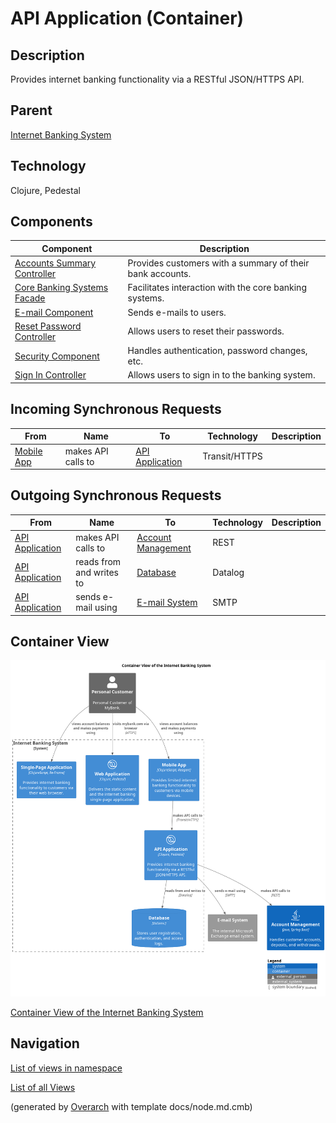 
# API Application (Container)
## Description
Provides internet banking functionality via a RESTful JSON/HTTPS API.

## Parent
[Internet Banking System](../../../mybank/digital-banking/internet-banking-system/internet-banking-system.md)

## Technology
Clojure, Pedestal
## Components
| Component | Description |
|---|---|
| [Accounts Summary Controller](../../../mybank/digital-banking/internet-banking-system/accounts-summary-controller.md)| Provides customers with a summary of their bank accounts. |
| [Core Banking Systems Facade](../../../mybank/digital-banking/internet-banking-system/core-banking-systems-facade.md)| Facilitates interaction with the core banking systems. |
| [E-mail Component](../../../mybank/digital-banking/internet-banking-system/email-component.md)| Sends e-mails to users. |
| [Reset Password Controller](../../../mybank/digital-banking/internet-banking-system/reset-password-controller.md)| Allows users to reset their passwords. |
| [Security Component](../../../mybank/digital-banking/internet-banking-system/security-component.md)| Handles authentication, password changes, etc. |
| [Sign In Controller](../../../mybank/digital-banking/internet-banking-system/sign-in-controller.md)| Allows users to sign in to the banking system. |
## Incoming Synchronous Requests 
| From | Name | To | Technology | Description |
|---|---|---|---|---|
| [Mobile App](../../../mybank/digital-banking/internet-banking-system/mobile-app.md) | makes API calls to | [API Application](../../../mybank/digital-banking/internet-banking-system/api-application.md) | Transit/HTTPS |  |
## Outgoing Synchronous Requests 
| From | Name | To | Technology | Description |
|---|---|---|---|---|
| [API Application](../../../mybank/digital-banking/internet-banking-system/api-application.md) | makes API calls to | [Account Management](../../../mybank/core-banking/account-management-system.md) | REST |  |
| [API Application](../../../mybank/digital-banking/internet-banking-system/api-application.md) | reads from and writes to | [Database](../../../mybank/digital-banking/internet-banking-system/database.md) | Datalog |  |
| [API Application](../../../mybank/digital-banking/internet-banking-system/api-application.md) | sends e-mail using | [E-mail System](../../../mybank/email-system.md) | SMTP |  |

## Container View
![Container View of the Internet Banking System](../../../mybank/digital-banking/internet-banking-system/container-view.png)

[Container View of the Internet Banking System](../../../mybank/digital-banking/internet-banking-system/container-view.md)


## Navigation
[List of views in namespace](./views-in-namespace.md)

[List of all Views](../../../views.md)


(generated by [Overarch](https://github.com/soulspace-org/overarch) with template docs/node.md.cmb)
